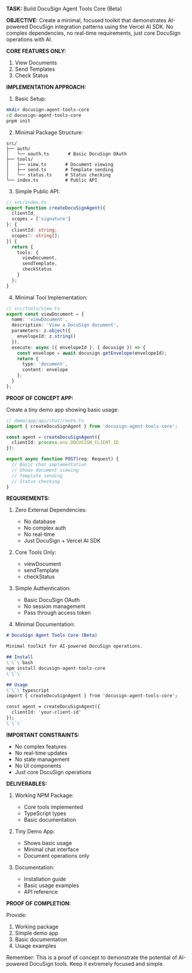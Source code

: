 **TASK:** Build DocuSign Agent Tools Core (Beta)

**OBJECTIVE:** Create a minimal, focused toolkit that demonstrates AI-powered DocuSign integration patterns using the Vercel AI SDK. No complex dependencies, no real-time requirements, just core DocuSign operations with AI.

**CORE FEATURES ONLY:**
1. View Documents
2. Send Templates
3. Check Status

**IMPLEMENTATION APPROACH:**

1. Basic Setup:
```bash
mkdir docusign-agent-tools-core
cd docusign-agent-tools-core
pnpm init
```

2. Minimal Package Structure:
```
src/
├── auth/
│   └── oauth.ts       # Basic DocuSign OAuth
├── tools/
│   ├── view.ts       # Document viewing
│   ├── send.ts       # Template sending
│   └── status.ts     # Status checking
└── index.ts          # Public API
```

3. Simple Public API:
```typescript
// src/index.ts
export function createDocuSignAgent({
  clientId,
  scopes = ['signature']
}: {
  clientId: string;
  scopes?: string[];
}) {
  return {
    tools: {
      viewDocument,
      sendTemplate,
      checkStatus
    }
  };
}
```

4. Minimal Tool Implementation:
```typescript
// src/tools/view.ts
export const viewDocument = {
  name: 'viewDocument',
  description: 'View a DocuSign document',
  parameters: z.object({
    envelopeId: z.string()
  }),
  execute: async ({ envelopeId }, { docusign }) => {
    const envelope = await docusign.getEnvelope(envelopeId);
    return {
      type: 'document',
      content: envelope
    };
  }
};
```

**PROOF OF CONCEPT APP:**

Create a tiny demo app showing basic usage:
```typescript
// demo/app/api/chat/route.ts
import { createDocuSignAgent } from 'docusign-agent-tools-core';

const agent = createDocuSignAgent({
  clientId: process.env.DOCUSIGN_CLIENT_ID
});

export async function POST(req: Request) {
  // Basic chat implementation
  // Shows document viewing
  // Template sending
  // Status checking
}
```

**REQUIREMENTS:**

1. Zero External Dependencies:
   - No database
   - No complex auth
   - No real-time
   - Just DocuSign + Vercel AI SDK

2. Core Tools Only:
   - viewDocument
   - sendTemplate
   - checkStatus

3. Simple Authentication:
   - Basic DocuSign OAuth
   - No session management
   - Pass through access token

4. Minimal Documentation:
```markdown
# DocuSign Agent Tools Core (Beta)

Minimal toolkit for AI-powered DocuSign operations.

## Install
\`\`\`bash
npm install docusign-agent-tools-core
\`\`\`

## Usage
\`\`\`typescript
import { createDocuSignAgent } from 'docusign-agent-tools-core';

const agent = createDocuSignAgent({
  clientId: 'your-client-id'
});
\`\`\`
```

**IMPORTANT CONSTRAINTS:**
- No complex features
- No real-time updates
- No state management
- No UI components
- Just core DocuSign operations

**DELIVERABLES:**

1. Working NPM Package:
   - Core tools implemented
   - TypeScript types
   - Basic documentation

2. Tiny Demo App:
   - Shows basic usage
   - Minimal chat interface
   - Document operations only

3. Documentation:
   - Installation guide
   - Basic usage examples
   - API reference

**PROOF OF COMPLETION:**

Provide:
1. Working package
2. Simple demo app
3. Basic documentation
4. Usage examples

Remember: This is a proof of concept to demonstrate the potential of AI-powered DocuSign tools. Keep it extremely focused and simple. 